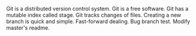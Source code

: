 Git is a distributed version control system.
Git is a free software.
Git has a mutable index called stage.
Git tracks changes of files.
Creating a new branch is quick and simple.
Fast-forward dealing.
Bug branch test.
Modify master's readme.
